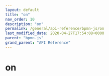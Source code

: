 ```yaml
---
layout: default
title: "on"
nav_order: 10
description: "on"
permalink: /general/api-reference/bpmn-js/on
last_modified_date: 2020-04-27T17:54:08+0000
parent: "bpmn-js"
grand_parent: "API Reference"
---
```


# on
